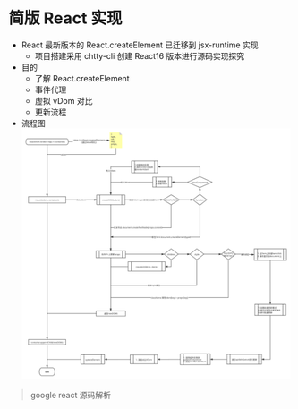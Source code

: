 # 简版 React 实现

- React 最新版本的 React.createElement 已迁移到 jsx-runtime 实现
  - 项目搭建采用 chtty-cli 创建 React16 版本进行源码实现探究
- 目的
  - 了解 React.createElement
  - 事件代理
  - 虚拟 vDom 对比
  - 更新流程
- 流程图
  ![alt 流程](./simpleReact.svg)

> google react 源码解析
